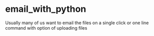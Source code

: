# email_with_python
Usually many of us want to email the files on a single click or one line command with option of uploading files 
